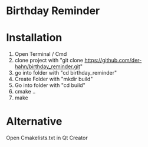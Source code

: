 # Birthday Reminder
# Installation
1. Open Terminal / Cmd
2. clone project with "git clone https://github.com/der-hahn/birthday_reminder.git"
3. go into folder with "cd birthday_reminder"
4. Create Folder with "mkdir build"
5. Go into folder with "cd build"
6. cmake ..
7. make
   
# Alternative
Open Cmakelists.txt in Qt Creator

